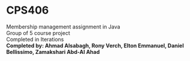 # CPS406
Membership management assignment in Java  
Group of 5 course project  
Completed in Iterations  
**Completed by: Ahmad Alsabagh, Rony Verch, Elton Emmanuel, Daniel Bellissimo, Zamakshari Abd-Al Ahad**
